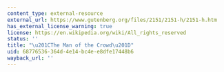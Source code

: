 ```yaml
---
content_type: external-resource
external_url: https://www.gutenberg.org/files/2151/2151-h/2151-h.htm
has_external_license_warning: true
license: https://en.wikipedia.org/wiki/All_rights_reserved
status: ''
title: "\u201CThe Man of the Crowd\u201D"
uid: 68776536-364d-4e14-bc4e-e8dfe17448b6
wayback_url: ''
---
```


